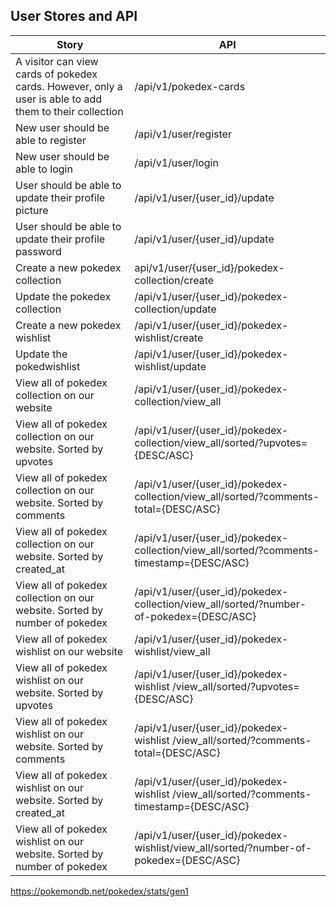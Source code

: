 ## User Stores and API
|**Story**|**API**|
|---|---|
|A visitor can view cards of pokedex cards. However, only a user is able to add them to their collection |/api/v1/pokedex-cards|
|New user should be able to register|/api/v1/user/register|
|New user should be able to login|/api/v1/user/login|
|User should be able to update their profile picture |/api/v1/user/{user_id}/update|
|User should be able to update their profile password |/api/v1/user/{user_id}/update|
|Create  a new pokedex collection|api/v1/user/{user_id}/pokedex-collection/create|
|Update the pokedex collection|/api/v1/user/{user_id}/pokedex-collection/update|
|Create  a new pokedex wishlist|/api/v1/user/{user_id}/pokedex-wishlist/create|
|Update the pokedwishlist|/api/v1/user/{user_id}/pokedex-wishlist/update|
|View all of pokedex collection on our website|/api/v1/user/{user_id}/pokedex-collection/view_all|
|View all of pokedex collection on our website. Sorted by upvotes |/api/v1/user/{user_id}/pokedex-collection/view_all/sorted/?upvotes={DESC/ASC}|
|View all of pokedex collection on our website. Sorted by comments|/api/v1/user/{user_id}/pokedex-collection/view_all/sorted/?comments-total={DESC/ASC}|
|View all of pokedex collection on our website. Sorted by created_at |/api/v1/user/{user_id}/pokedex-collection/view_all/sorted/?comments-timestamp={DESC/ASC}|
|View all of pokedex collection on our website. Sorted by number of pokedex |/api/v1/user/{user_id}/pokedex-collection/view_all/sorted/?number-of-pokedex={DESC/ASC}|
|View all of pokedex wishlist on our website|/api/v1/user/{user_id}/pokedex-wishlist/view_all|
|View all of pokedex wishlist on our website. Sorted by upvotes |/api/v1/user/{user_id}/pokedex- wishlist /view_all/sorted/?upvotes={DESC/ASC}|
|View all of pokedex wishlist on our website. Sorted by comments |/api/v1/user/{user_id}/pokedex- wishlist /view_all/sorted/?comments-total={DESC/ASC}|
|View all of pokedex wishlist on our website. Sorted by created_at |/api/v1/user/{user_id}/pokedex- wishlist /view_all/sorted/?comments-timestamp={DESC/ASC}|
|View all of pokedex wishlist on our website. Sorted by number of pokedex | /api/v1/user/{user_id}/pokedex-wishlist/view_all/sorted/?number-of-pokedex={DESC/ASC}|

https://pokemondb.net/pokedex/stats/gen1

